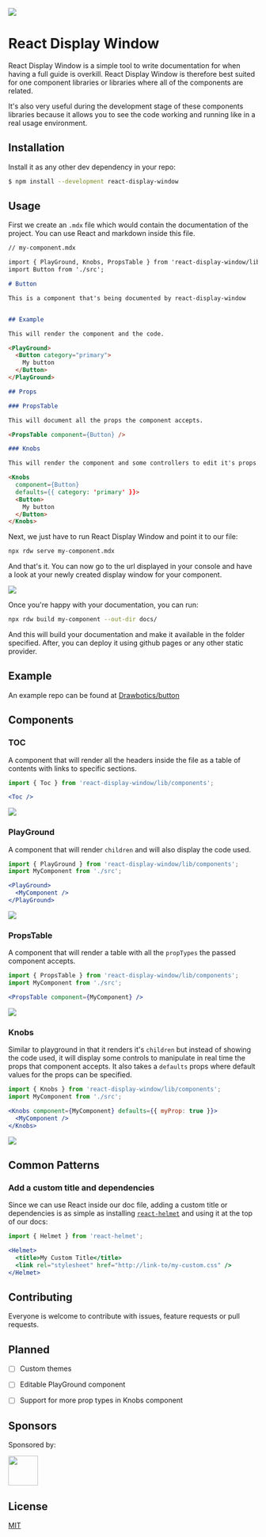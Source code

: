 ![](assets/side-by-side.png)


# React Display Window

React Display Window is a simple tool to write documentation for when having a full guide is overkill. React Display Window is therefore best suited for one component libraries or libraries where all of the components are related.

It's also very useful during the development stage of these components libraries because it allows you to see the code working and running like in a real usage environment.


## Installation

Install it as any other dev dependency in your repo:

```bash
$ npm install --development react-display-window
```

## Usage

First we create an `.mdx` file which would contain the documentation of the project. You can use React and markdown inside this file.

```md
// my-component.mdx

import { PlayGround, Knobs, PropsTable } from 'react-display-window/lib/components';
import Button from './src';

# Button

This is a component that's being documented by react-display-window


## Example

This will render the component and the code.

<PlayGround>
  <Button category="primary">
    My button
  </Button>
</PlayGround>

## Props

### PropsTable

This will document all the props the component accepts.

<PropsTable component={Button} />

### Knobs

This will render the component and some controllers to edit it's props in real time.

<Knobs
  component={Button}
  defaults={{ category: 'primary' }}>
  <Button>
    My button
  </Button>
</Knobs>
```

Next, we just have to run React Display Window and point it to our file:

```bash
npx rdw serve my-component.mdx
```

And that's it. You can now go to the url displayed in your console and have a look at your newly created display window for your component.

![](assets/frame.png)

Once you're happy with your documentation, you can run:

```bash
npx rdw build my-component --out-dir docs/
```

And this will build your documentation and make it available in the folder specified. After, you can deploy it using github pages or any other static provider.


## Example

An example repo can be found at [Drawbotics/button](https://github.com/Drawbotics/button)


## Components

### TOC

A component that will render all the headers inside the file as a table of contents with links to specific sections.

```jsx
import { Toc } from 'react-display-window/lib/components';

<Toc />
```

![](assets/toc.png)


### PlayGround

A component that will render `children` and will also display the code used.

```jsx
import { PlayGround } from 'react-display-window/lib/components';
import MyComponent from './src';

<PlayGround>
  <MyComponent />
</PlayGround>
```

![](assets/playground.png)


### PropsTable

A component that will render a table with all the `propTypes` the passed component accepts.

```jsx
import { PropsTable } from 'react-display-window/lib/components';
import MyComponent from './src';

<PropsTable component={MyComponent} />
```

![](assets/propstable.png)


### Knobs

Similar to playground in that it renders it's `children` but instead of showing the code used, it will display some controls to manipulate in real time the props that component accepts. It also takes a `defaults` props where default values for the props can be specified.

```jsx
import { Knobs } from 'react-display-window/lib/components';
import MyComponent from './src';

<Knobs component={MyComponent} defaults={{ myProp: true }}>
  <MyComponent />
</Knobs>
```

![](assets/knobs.png)



## Common Patterns

### Add a custom title and dependencies

Since we can use React inside our doc file, adding a custom title or dependencies is as simple as installing [`react-helmet`](https://github.com/nfl/react-helmet) and using it at the top of our docs:

```jsx
import { Helmet } from 'react-helmet';

<Helmet>
  <title>My Custom Title</title>
  <link rel="stylesheet" href="http://link-to/my-custom.css" />
</Helmet>
```

## Contributing

Everyone is welcome to contribute with issues, feature requests or pull requests.


## Planned

- [ ] Custom themes
- [ ] Editable PlayGround component
- [ ] Support for more prop types in Knobs component


## Sponsors

Sponsored by:

<a href="https://www.drawbotics.com" target="_blank">
  <img src="https://www.drawbotics.com/assets/press/logo/Icon-Drawbotics-Triangle-b97ecbcb97d8e7caa1f0a0a9166af407bbe9d0280e73b33b9e9ebdd23c11371b.png" width="60">
</a>

## License

[MIT](LICENSE)
